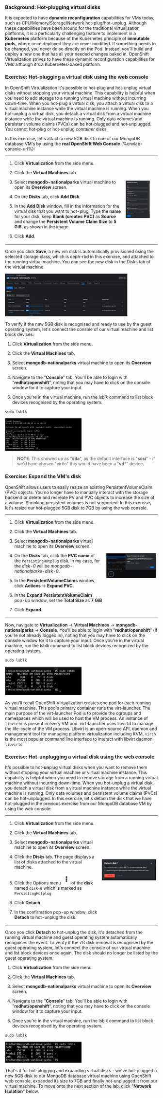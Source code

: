 ### Background: Hot-plugging virtual disks
It is expected to have **dynamic reconfiguration** capabilities for VMs today, such as CPU/Memory/Storage/Network hot-plug/hot-unplug. Although these capabilities have been around for the traditional virtualisation platforms, it is a particularly challenging feature to implement in a **Kubernetes** platform because of the Kubernetes principle of **immutable pods**, where once deployed they are never modified. If something needs to be changed, you never do so directly on the Pod. Instead, you’ll build and deploy a new one that has all your needed changes baked in. OpenShift Virtualization strives to have these dynamic reconfiguration capabilities for VMs although it's a Kubernetes-based platform.

### Exercise: Hot-plugging a virtual disk using the web console
In OpenShift Virtualization it's possible to hot-plug and hot-unplug virtual disks without stopping your virtual machine. This capability is helpful when you need to add storage to a running virtual machine without incurring down-time. When you hot-plug a virtual disk, you attach a virtual disk to a virtual machine instance while the virtual machine is running. When you hot-unplug a virtual disk, you detach a virtual disk from a virtual machine instance while the virtual machine is running. Only data volumes and persistent volume claims (PVCs) can be hot-plugged and hot-unplugged. You cannot hot-plug or hot-unplug *container* disks.

In this exercise, let's attach a new 5GB disk to one of our MongoDB database VM's by using the **real OpenShift Web Console** (%cnvlab-console-url%):
<table>
  <tr>
    <td>

1. Click **Virtualization** from the side menu.
   
2. Click the **Virtual Machines** tab.
   
3. Select **mongodb-nationalparks** virtual machine to open its **Overview** screen.

4. On the **Disks** tab, click **Add Disk**.

5. In the **Add Disk** window, fill in the information for the virtual disk that you want to hot-plug. Type the **name** for your disk, keep **Blank (creates PVC)** as **Source** and change the **Persistent Volume Claim Size** to **5 GiB**, as shown in the image.

6. Click **Add**.
   </td>
   <td><img src="img/hot-plug-disk-card-new.png" width="80%"/></td>
    </tr>
    </table>

Once you click **Save**, a new vm disk is automatically provisioned using the selected storage class, which is ceph-rbd in this exercise, and attached to the running virtual machine. You can see the new disk in the Disks tab of the virtual machine.

<img src="img/hot-plug-disk-list-new.png" width="80%"/></td>

To verify if the new 5GB disk is recognised and ready to use by the guest operating system, let's connect the console of our virtual machine and list block devices:

1. Click **Virtualization** from the side menu.
   
2. Click the **Virtual Machines** tab.
   
3. Select **mongodb-nationalparks** virtual machine to open its **Overview** screen.

4. Navigate to the "**Console**" tab. You'll be able to login with "**redhat/openshift**", noting that you may have to click on the console window for it to capture your input.

5. Once you're in the virtual machine, run the *lsblk* command to list block devices recognised by the operating system.
```copy
sudo lsblk
```
<img src="img/hot-plug-disk-lsblk-1-new.png" width="50%"/></td>

> **NOTE**: This showed up as "**sda**", as the default interface is "**scsi**" - if we'd have chosen "virtio" this would have been a "**vd***" device.

### Exercise: Expand the VM's disk

OpenShift allows users to easily resize an existing PersistentVolumeClaim (PVC) objects. You no longer have to manually interact with the storage backend or delete and recreate PV and PVC objects to increase the size of a volume. Shrinking persistent volumes is not supported. In this exercise, let's resize our hot-plugged 5GB disk to 7GB by using the web console.

<table>
  <tr>
    <td>

1. Click **Virtualization** from the side menu.
   
2. Click the **Virtual Machines** tab.
   
3. Select **mongodb-nationalparks** virtual machine to open its **Overview** screen.

4. On the **Disks** tab, click the **PVC name** of the `PersistingHotplug` disk. In my case, for the *disk-0* will be *mongodb-nationalparks-disk-0*.

5. In the **PersistentVolumeClaims** window, click **Actions** → **Expand PVC**.

6. In the **Expand PersistentVolumeClaim** pop-up window, set the **Total Size** as **7 GiB**

7. Click **Expand**.
   
   </td>
   <td><img src="img/hot-plug-disk-expand-pvc-new.png" width="100%"/></td>
    </tr>
    </table>

Now, navigate to **Virtualization** → **Virtual Machines** → **mongodb-nationalparks** → **Console**. You'll be able to login with "**redhat/openshift**" (if you're not already logged in), noting that you may have to click on the console window for it to capture your input. Once you're in the virtual machine, run the lsblk command to list block devices recognized by the operating system.

```execute
sudo lsblk
```
<img src="img/hot-plug-disk-lsblk-2-new.png" width="50%"/></td>

As you'll recall OpenShift Virtualization creates one pod for each running virtual machine. This pod's primary container runs the virt-launcher. The main purpose of the virt-launcher Pod is to provide the cgroups and namespaces which will be used to host the VM process.
An instance of `libvirtd` is present in every VM pod. virt-launcher uses libvirtd to manage the life-cycle of the VM process.
Libvirt is an open-source API, daemon and management tool for managing platform virtualization including KVM, `virsh` is the most popular command line interface to interact with libvirt daemon `libvirtd`. 

### Exercise: Hot-unplugging a virtual disk using the web console
It's possible to hot-**un**plug virtual disks when you want to remove them without stopping your virtual machine or virtual machine instance. This capability is helpful when you need to remove storage from a running virtual machine without incurring down-time. When you hot-unplug a virtual disk, you detach a virtual disk from a virtual machine instance while the virtual machine is running. Only data volumes and persistent volume claims (PVCs) can be hot-unplugged. In this exercise, let's detach the disk that we have hot-plugged in the previous exercise from our MongoDB database VM by using the web console:

<table>
  <tr>
    <td>

1. Click **Virtualization** from the side menu.
   
2. Click the **Virtual Machines** tab.
   
3. Select **mongodb-nationalparks** virtual machine to open its **Overview** screen.

4. Click the **Disks** tab. The page displays a list of disks attached to the virtual machine.

5. Click the Options menu <img src="data:image/png;base64,iVBORw0KGgoAAAANSUhEUgAAABsAAAAjCAIAAADqn+bCAAAACXBIWXMAAA7EAAAOxAGVKw4bAAAA+0lEQVRIie2WMQqEMBBFJ47gUXRBLyBYqbUXULCx9CR2XsAb6AlUEM9kpckW7obdZhwWYWHXX/3i8TPJZEKEUgpOlXFu3JX4V4kmB2qaZhgGKSUiZlkWxzEBC84N9zxv27bdO47Tti0Bs3at4wBgXVca/lJnfN/XPggCGmadIwAsywIAiGhZFk1ydy2EYJKgGCqK4vZUVVU0zKpxnmftp2mi4S/1GhG1N82DMWNNYVmW4zgqpRAxTVMa5t4evlg11nXd9/1eY57nSZIQMKtG13WllLu3bbvrOgJmdUbHwfur8Xniqw6Hh5UYRdGDNowwDA+WvP4UV+JPJ94B1gKUWcTOCT0AAAAASUVORK5CYII=" alt="kebab" title="Options menu"> of the **disk** named `disk-0` which is marked as `PersistingHotplug`

6. Click **Detach**.
   
7. In the confirmation pop-up window, click **Detach** to hot-unplug the disk.
   </td>
   <td><img src="img/hot-plug-disk-detach-new.png" width="100%"/></td>
    </tr>
    </table>

Once you click **Detach** to hot-unplug the disk, it's detached from the running virtual machine and guest operating system automatically recognises the event. To verify if the 7G disk removal is recognised by the guest operating system, let's connect the console of our virtual machine and list block devices once again. The disk should no longer be listed by the guest operating system.

1. Click **Virtualization** from the side menu.
   
2. Click the **Virtual Machines** tab.
   
3. Select **mongodb-nationalparks** virtual machine to open its **Overview** screen.

4. Navigate to the "**Console**" tab. You'll be able to login with "**redhat/openshift**", noting that you may have to click on the console window for it to capture your input.

5. Once you're in the virtual machine, run the lsblk command to list block devices recognised by the operating system.
```execute
sudo lsblk
```
<img src="img/hot-plug-disk-lsblk-removed-new.png" width="50%"/></td>

That's it for hot-plugging and expanding virtual disks - we've hot-plugged a new 5GB disk to our MongoDB database virtual machine using OpenShift web console, expanded its size to 7GB and finally hot-unplugged it from our virtual machine. To move onto the next section of the lab, click "**Network Isolation**" below.
